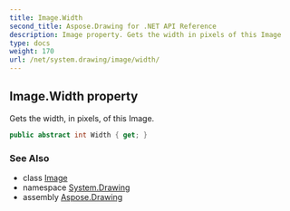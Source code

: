 ```yaml
---
title: Image.Width
second_title: Aspose.Drawing for .NET API Reference
description: Image property. Gets the width in pixels of this Image
type: docs
weight: 170
url: /net/system.drawing/image/width/
---
```

## Image.Width property

Gets the width, in pixels, of this Image.

```csharp
public abstract int Width { get; }
```

### See Also

* class [Image](../)
* namespace [System.Drawing](../../image/)
* assembly [Aspose.Drawing](../../../)


